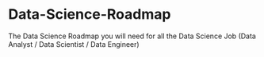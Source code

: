 # Data-Science-Roadmap
The Data Science Roadmap you will need for all the Data Science Job (Data Analyst / Data Scientist / Data Engineer) 
